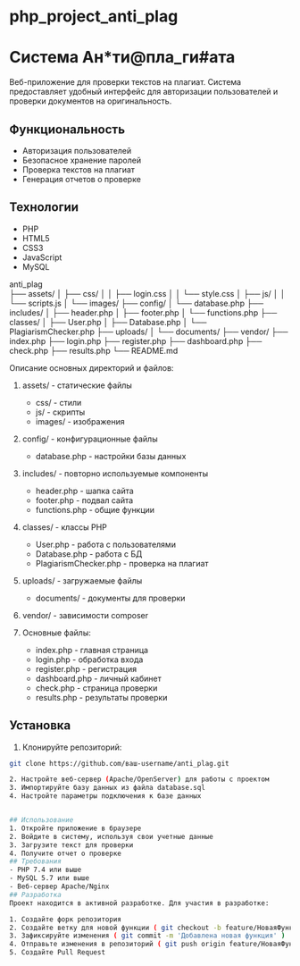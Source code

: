 # php_project_anti_plag
# Система Ан*ти@пла_ги#ата

Веб-приложение для проверки текстов на плагиат. Система предоставляет удобный интерфейс для авторизации пользователей и проверки документов на оригинальность.

## Функциональность

- Авторизация пользователей
- Безопасное хранение паролей
- Проверка текстов на плагиат
- Генерация отчетов о проверке

## Технологии

- PHP
- HTML5
- CSS3
- JavaScript
- MySQL

anti_plag\
├── assets/
│   ├── css/
│   │   ├── login.css
│   │   └── style.css
│   ├── js/
│   │   └── scripts.js
│   └── images/
├── config/
│   └── database.php
├── includes/
│   ├── header.php
│   ├── footer.php
│   └── functions.php
├── classes/
│   ├── User.php
│   ├── Database.php
│   └── PlagiarismChecker.php
├── uploads/
│   └── documents/
├── vendor/
├── index.php
├── login.php
├── register.php
├── dashboard.php
├── check.php
├── results.php
└── README.md


Описание основных директорий и файлов:

1. assets/ - статические файлы
   
   - css/ - стили
   - js/ - скрипты
   - images/ - изображения
2. config/ - конфигурационные файлы
   
   - database.php - настройки базы данных
3. includes/ - повторно используемые компоненты
   
   - header.php - шапка сайта
   - footer.php - подвал сайта
   - functions.php - общие функции
4. classes/ - классы PHP
   
   - User.php - работа с пользователями
   - Database.php - работа с БД
   - PlagiarismChecker.php - проверка на плагиат
5. uploads/ - загружаемые файлы
   
   - documents/ - документы для проверки
6. vendor/ - зависимости composer
7. Основные файлы:
   
   - index.php - главная страница
   - login.php - обработка входа
   - register.php - регистрация
   - dashboard.php - личный кабинет
   - check.php - страница проверки
   - results.php - результаты проверки

## Установка
1. Клонируйте репозиторий:
```bash
git clone https://github.com/ваш-username/anti_plag.git

2. Настройте веб-сервер (Apache/OpenServer) для работы с проектом
3. Импортируйте базу данных из файла database.sql
4. Настройте параметры подключения к базе данных


## Использование
1. Откройте приложение в браузере
2. Войдите в систему, используя свои учетные данные
3. Загрузите текст для проверки
4. Получите отчет о проверке
## Требования
- PHP 7.4 или выше
- MySQL 5.7 или выше
- Веб-сервер Apache/Nginx
## Разработка
Проект находится в активной разработке. Для участия в разработке:

1. Создайте форк репозитория
2. Создайте ветку для новой функции ( git checkout -b feature/НоваяФункция )
3. Зафиксируйте изменения ( git commit -m 'Добавлена новая функция' )
4. Отправьте изменения в репозиторий ( git push origin feature/НоваяФункция )
5. Создайте Pull Request





